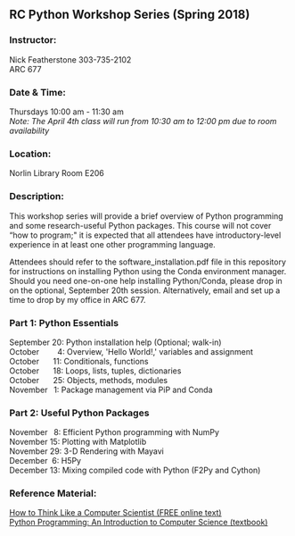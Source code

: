 ## RC Python Workshop Series (Spring 2018)

### Instructor:
Nick Featherstone 
303-735-2102  
ARC 677

### Date & Time:
Thursdays 10:00 am - 11:30 am  
*Note:  The April 4th class will run from 10:30 am to 12:00 pm due to room availability*

### Location:
Norlin Library Room E206  


### Description:  
This workshop series will provide a brief overview of Python programming and some research-useful Python packages. This course will not cover “how to program;"  it is expected that all attendees have introductory-level experience in at least one other programming language. 

Attendees should refer to the software_installation.pdf file in this repository for instructions on installing Python using the Conda environment manager.  Should you need one-on-one help installing Python/Conda, please drop in on the optional, September 20th session.  Alternatively, email and set up a time to drop by my office in ARC 677.

### Part 1:  Python Essentials
September 20:  Python installation help (Optional; walk-in)  
October &nbsp;&ensp;&emsp; 4:  Overview, 'Hello World!,' variables and assignment  
October &ensp;&emsp;11:  Conditionals, functions  
October &ensp;&emsp;18:  Loops, lists, tuples, dictionaries  
October &ensp;&emsp;25:  Objects, methods, modules  
November &ensp;1:  Package management via PiP and Conda

### Part 2:  Useful Python Packages 
November &ensp;8:  Efficient Python programming with NumPy   
November 15:  Plotting with Matplotlib    
November 29:  3-D Rendering with Mayavi  
December &nbsp;6:  H5Py  
December 13:  Mixing compiled code with Python (F2Py and Cython)

### Reference Material:  
[How to Think Like a Computer Scientist (FREE online text)](http://openbookproject.net/thinkcs/python/english3e/)  
[Python Programming: An Introduction to Computer Science (textbook)](http://mcsp.wartburg.edu/zelle/python/)



